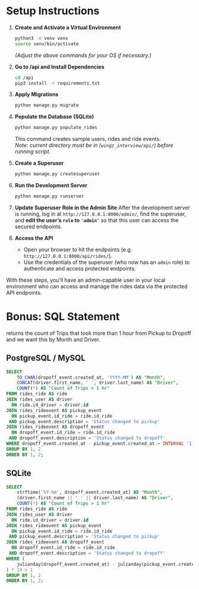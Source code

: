 # Setup Instructions

1. **Create and Activate a Virtual Environment**
   ```bash
   python3 -m venv venv
   source venv/bin/activate
   ```
   *(Adjust the above commands for your OS if necessary.)*

2. **Go to /api and Install Dependencies**
   ```bash
   cd /api
   pip3 install -r requirements.txt
   ```

3. **Apply Migrations**
   ```bash
   python manage.py migrate
   ```

4. **Populate the Database (SQLite)**
   ```bash
   python manage.py populate_rides
   ```
   This command creates sample users, rides and ride events.  
   *Note: current directory must be in (`wingz_interview/api/`) before running script.*

5. **Create a Superuser**
   ```bash
   python manage.py createsuperuser
   ```

6. **Run the Development Server**
   ```bash
   python manage.py runserver
   ```

7. **Update Superuser Role in the Admin Site**
   After the development server is running, log in at `http://127.0.0.1:8000/admin/`, find the superuser, and **edit the user’s `role` to `'admin'`** so that this user can access the secured endpoints.

8. **Access the API**
   - Open your browser to hit the endpoints (e.g. `http://127.0.0.1:8000/api/rides/`).
   - Use the credentials of the superuser (who now has an `admin` role) to authenticate and access protected endpoints.

With these steps, you’ll have an admin-capable user in your local environment who can access and manage the rides data via the protected API endpoints.

# Bonus: SQL Statement

returns the count of Trips that took more than 1 hour from Pickup to Dropoff and we want this by Month and Driver.

## PostgreSQL / MySQL

```sql
SELECT
    TO_CHAR(dropoff_event.created_at, 'YYYY-MM') AS "Month",
    CONCAT(driver.first_name, ' ', driver.last_name) AS "Driver",
    COUNT(*) AS "Count of Trips > 1 hr"
FROM rides_ride AS ride
JOIN rides_user AS driver
  ON ride.id_driver = driver.id
JOIN rides_rideevent AS pickup_event
  ON pickup_event.id_ride = ride.id_ride
 AND pickup_event.description = 'Status changed to pickup'
JOIN rides_rideevent AS dropoff_event
  ON dropoff_event.id_ride = ride.id_ride
 AND dropoff_event.description = 'Status changed to dropoff'
WHERE dropoff_event.created_at - pickup_event.created_at > INTERVAL '1 hour'
GROUP BY 1, 2
ORDER BY 1, 2;
```

## SQLite

```sql
SELECT
    strftime('%Y-%m', dropoff_event.created_at) AS "Month",
    (driver.first_name || ' ' || driver.last_name) AS "Driver",
    COUNT(*) AS "Count of Trips > 1 hr"
FROM rides_ride AS ride
JOIN rides_user AS driver
  ON ride.id_driver = driver.id
JOIN rides_rideevent AS pickup_event
  ON pickup_event.id_ride = ride.id_ride
 AND pickup_event.description = 'Status changed to pickup'
JOIN rides_rideevent AS dropoff_event
  ON dropoff_event.id_ride = ride.id_ride
 AND dropoff_event.description = 'Status changed to dropoff'
WHERE (
    julianday(dropoff_event.created_at) - julianday(pickup_event.created_at)
) * 24 > 1
GROUP BY 1, 2
ORDER BY 1, 2;
```
